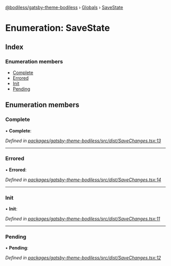 [@bodiless/gatsby-theme-bodiless](../README.md) › [Globals](../globals.md) › [SaveState](savestate.md)

# Enumeration: SaveState

## Index

### Enumeration members

* [Complete](savestate.md#complete)
* [Errored](savestate.md#errored)
* [Init](savestate.md#init)
* [Pending](savestate.md#pending)

## Enumeration members

###  Complete

• **Complete**:

*Defined in [packages/gatsby-theme-bodiless/src/dist/SaveChanges.tsx:13](https://github.com/johnsonandjohnson/Bodiless-JS/blob/06236633/packages/gatsby-theme-bodiless/src/dist/SaveChanges.tsx#L13)*

___

###  Errored

• **Errored**:

*Defined in [packages/gatsby-theme-bodiless/src/dist/SaveChanges.tsx:14](https://github.com/johnsonandjohnson/Bodiless-JS/blob/06236633/packages/gatsby-theme-bodiless/src/dist/SaveChanges.tsx#L14)*

___

###  Init

• **Init**:

*Defined in [packages/gatsby-theme-bodiless/src/dist/SaveChanges.tsx:11](https://github.com/johnsonandjohnson/Bodiless-JS/blob/06236633/packages/gatsby-theme-bodiless/src/dist/SaveChanges.tsx#L11)*

___

###  Pending

• **Pending**:

*Defined in [packages/gatsby-theme-bodiless/src/dist/SaveChanges.tsx:12](https://github.com/johnsonandjohnson/Bodiless-JS/blob/06236633/packages/gatsby-theme-bodiless/src/dist/SaveChanges.tsx#L12)*
